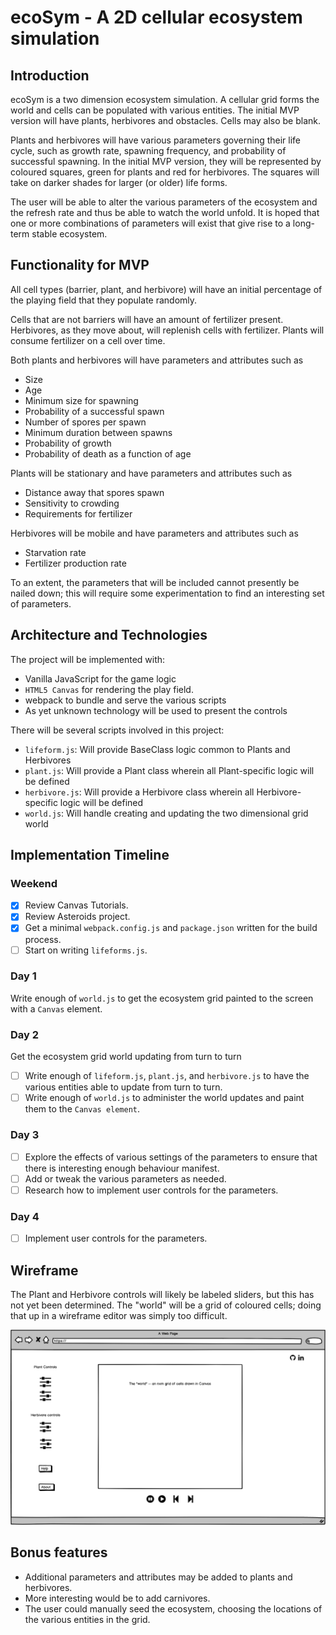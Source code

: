 # ecoSym - A 2D cellular ecosystem simulation

## Introduction

ecoSym is a two dimension ecosystem simulation. A cellular grid forms
the world and cells can be populated with various entities. The initial
MVP version will have plants, herbivores and obstacles. Cells may also
be blank.

Plants and herbivores will have various parameters governing their life
cycle, such as growth rate, spawning frequency, and probability of
successful spawning. In the initial MVP version, they will be
represented by coloured squares, green for plants and red for
herbivores. The squares will take on darker shades for larger (or older)
life forms.

The user will be able to alter the various parameters of the ecosystem
and the refresh rate and thus be able to watch the world unfold. It is
hoped that one or more combinations of parameters will exist that give
rise to a long-term stable ecosystem.

## Functionality for MVP

All cell types (barrier, plant, and herbivore) will have an initial
percentage of the playing field that they populate randomly.

Cells that are not barriers will have an amount of fertilizer present.
Herbivores, as they move about, will replenish cells with fertilizer.
Plants will consume fertilizer on a cell over time.

Both plants and herbivores will have parameters and attributes such as
* Size
* Age
* Minimum size for spawning
* Probability of a successful spawn
* Number of spores per spawn
* Minimum duration between spawns
* Probability of growth
* Probability of death as a function of age

Plants will be stationary and have parameters and attributes such as
* Distance away that spores spawn
* Sensitivity to crowding
* Requirements for fertilizer


Herbivores will be mobile and have parameters and attributes such as
* Starvation rate
* Fertilizer production rate

To an extent, the parameters that will be included cannot presently be
nailed down; this will require some experimentation to find an
interesting set of parameters.

## Architecture and Technologies

The project will be implemented with:
* Vanilla JavaScript for the game logic
* `HTML5 Canvas` for rendering the play field.
* webpack to bundle and serve the various scripts
* As yet unknown technology will be used to present the controls

There will be several scripts involved in this project:

* `lifeform.js`: Will provide BaseClass logic common to Plants and
  Herbivores
* `plant.js`: Will provide a Plant class wherein all Plant-specific
  logic will be defined
* `herbivore.js`: Will provide a Herbivore class wherein all Herbivore-specific
  logic will be defined  
* `world.js`: Will handle creating and updating the two dimensional grid
  world


## Implementation Timeline

### Weekend 

- [x] Review Canvas Tutorials.
- [x] Review Asteroids project.
- [x] Get a minimal `webpack.config.js` and `package.json` written for the
      build process.
- [ ] Start on writing `lifeforms.js`.      

### Day 1
Write enough of `world.js` to get the ecosystem grid painted to the screen with a `Canvas` element.
### Day 2
Get the ecosystem grid world updating from turn to turn
- [ ] Write enough of `lifeform.js`, `plant.js`, and `herbivore.js` to
      have the various entities able to update from turn to turn.
- [ ] Write enough of `world.js` to administer the world updates and
      paint them to the `Canvas element`.

### Day 3
- [ ] Explore the effects of various settings of the parameters to
     ensure that there is interesting enough behaviour manifest.
- [ ] Add or tweak the various parameters as needed.
- [ ] Research how to implement user controls for the parameters. 
### Day 4
- [ ] Implement user controls for the parameters.

## Wireframe

The Plant and Herbivore controls will likely be labeled sliders, but
this has not yet been determined. The "world" will be a grid of coloured
cells; doing that up in a wireframe editor was simply too difficult.

![alt text](https://github.com/vanden/ecoSym/blob/master/assets/ecoSym_wireframe.png "Wireframe Diagram")


## Bonus features

* Additional parameters and attributes may be added to plants and
herbivores.
* More interesting would be to add carnivores.
* The user could manually seed the ecosystem, choosing the locations of
the various entities in the grid.

